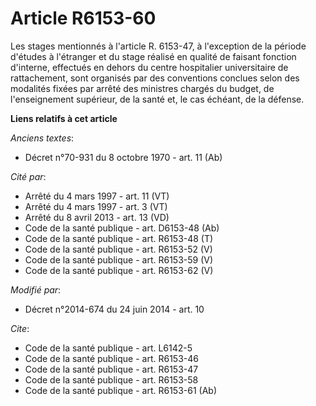 # Article R6153-60

Les stages mentionnés à l'article R. 6153-47, à l'exception de la période d'études à l'étranger et du stage réalisé en
qualité de faisant fonction d'interne, effectués en dehors du centre hospitalier universitaire de rattachement, sont
organisés par des conventions conclues selon des modalités fixées par arrêté des ministres chargés du budget, de
l'enseignement supérieur, de la santé et, le cas échéant, de la défense.

**Liens relatifs à cet article**

_Anciens textes_:

  - Décret n°70-931 du 8 octobre 1970 - art. 11 (Ab)

_Cité par_:

  - Arrêté du 4 mars 1997 - art. 11 (VT)
  - Arrêté du 4 mars 1997 - art. 3 (VT)
  - Arrêté du 8 avril 2013 - art. 13 (VD)
  - Code de la santé publique - art. D6153-48 (Ab)
  - Code de la santé publique - art. R6153-48 (T)
  - Code de la santé publique - art. R6153-52 (V)
  - Code de la santé publique - art. R6153-59 (V)
  - Code de la santé publique - art. R6153-62 (V)

_Modifié par_:

  - Décret n°2014-674 du 24 juin 2014 - art. 10

_Cite_:

  - Code de la santé publique - art. L6142-5
  - Code de la santé publique - art. R6153-46
  - Code de la santé publique - art. R6153-47
  - Code de la santé publique - art. R6153-58
  - Code de la santé publique - art. R6153-61 (Ab)

